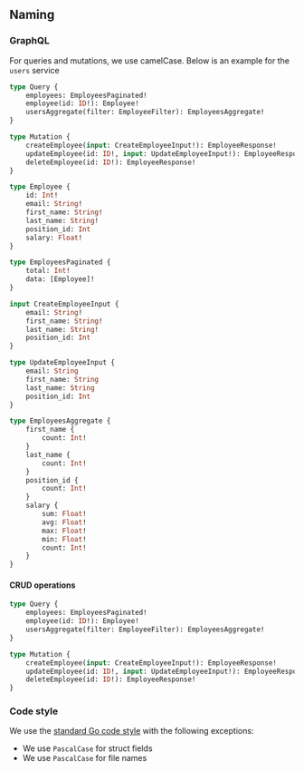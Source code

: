 ## Naming

### GraphQL
For queries and mutations, we use camelCase. Below is an example for the `users` service

```graphql
type Query {
    employees: EmployeesPaginated!
    employee(id: ID!): Employee!
    usersAggregate(filter: EmployeeFilter): EmployeesAggregate!
}

type Mutation {
    createEmployee(input: CreateEmployeeInput!): EmployeeResponse!
    updateEmployee(id: ID!, input: UpdateEmployeeInput!): EmployeeResponse!
    deleteEmployee(id: ID!): EmployeeResponse!
}

type Employee {
    id: Int!
    email: String!
    first_name: String!
    last_name: String!
    position_id: Int
    salary: Float!
}

type EmployeesPaginated {
    total: Int!
    data: [Employee]!
}

input CreateEmployeeInput {
    email: String!
    first_name: String!
    last_name: String!
    position_id: Int
}

type UpdateEmployeeInput {
    email: String
    first_name: String
    last_name: String
    position_id: Int
}

type EmployeesAggregate {
    first_name {
        count: Int!
    }
    last_name {
        count: Int!
    }
    position_id {
        count: Int!
    }
    salary {
        sum: Float!
        avg: Float!
        max: Float!
        min: Float!
        count: Int!
    }
}
```


#### CRUD operations
```graphql
type Query {
    employees: EmployeesPaginated!
    employee(id: ID!): Employee!
    usersAggregate(filter: EmployeeFilter): EmployeesAggregate!
}

type Mutation {
    createEmployee(input: CreateEmployeeInput!): EmployeeResponse!
    updateEmployee(id: ID!, input: UpdateEmployeeInput!): EmployeeResponse!
    deleteEmployee(id: ID!): EmployeeResponse!
}
```

### Code style
We use the [standard Go code style](https://go.dev/doc/effective_go) with the following exceptions:
- We use `PascalCase` for struct fields
- We use `PascalCase` for file names
